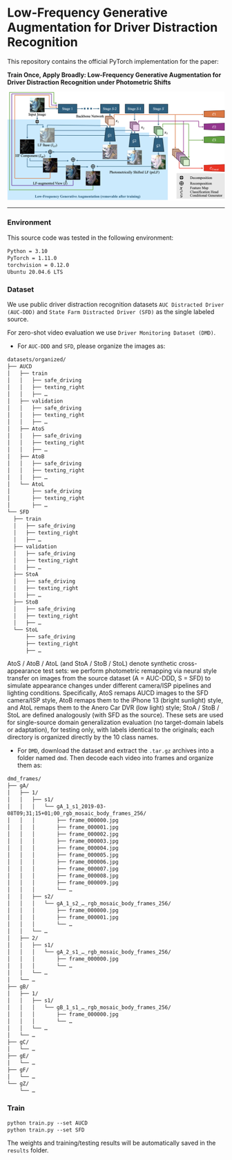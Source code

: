 
# Low-Frequency Generative Augmentation for Driver Distraction Recognition

This repository contains the official PyTorch implementation for the paper:

**Train Once, Apply Broadly: Low-Frequency Generative Augmentation for Driver Distraction Recognition under Photometric Shifts**

![Method Overview](ddr-lfga.png)

---

### Environment

This source code was tested in the following environment:

    Python = 3.10
    PyTorch = 1.11.0
    torchvision = 0.12.0
    Ubuntu 20.04.6 LTS
  
  ### Dataset

We use public driver distraction recognition datasets `AUC Distracted Driver (AUC-DDD)` and `State Farm Distracted Driver (SFD)` as the single labeled source.

For zero-shot video evaluation we use `Driver Monitoring Dataset (DMD)`.

-   For `AUC-DDD` and `SFD`, please organize the images as:
  ```
datasets/organized/
├── AUCD
│   ├── train
│   │   ├── safe_driving
│   │   ├── texting_right
│   │   ├── …
│   ├── validation
│   │   ├── safe_driving
│   │   ├── texting_right
│   │   ├── …
│   ├── AtoS
│   │   ├── safe_driving
│   │   ├── texting_right
│   │   ├── …
│   ├── AtoB
│   │   ├── safe_driving
│   │   ├── texting_right
│   │   ├── …
│   └── AtoL
│       ├── safe_driving
│       ├── texting_right
│       ├── …
└── SFD
    ├── train
    │   ├── safe_driving
    │   ├── texting_right
    │   ├── …
    ├── validation
    │   ├── safe_driving
    │   ├── texting_right
    │   ├── …
    ├── StoA
    │   ├── safe_driving
    │   ├── texting_right
    │   ├── …
    ├── StoB
    │   ├── safe_driving
    │   ├── texting_right
    │   ├── …
    └── StoL
        ├── safe_driving
        ├── texting_right
        ├── …
```

AtoS / AtoB / AtoL (and StoA / StoB / StoL) denote synthetic cross-appearance test sets: we perform photometric remapping via neural style transfer on images from the source dataset (A = AUC-DDD, S = SFD) to simulate appearance changes under different camera/ISP pipelines and lighting conditions. Specifically, AtoS remaps AUCD images to the SFD camera/ISP style, AtoB remaps them to the iPhone 13 (bright sunlight) style, and AtoL remaps them to the Anero Car DVR (low light) style; StoA / StoB / StoL are defined analogously (with SFD as the source). These sets are used for single-source domain generalization evaluation (no target-domain labels or adaptation), for testing only, with labels identical to the originals; each directory is organized directly by the 10 class names.



-   For `DMD`, download the dataset and extract the `.tar.gz` archives into a folder named `dmd`. Then decode each video into frames and organize them as:
```
dmd_frames/
├── gA/
│   ├── 1/
│   │   ├── s1/
│   │   │   └── gA_1_s1_2019-03-08T09;31;15+01;00_rgb_mosaic_body_frames_256/
│   │   │       ├── frame_000000.jpg
│   │   │       ├── frame_000001.jpg
│   │   │       ├── frame_000002.jpg
│   │   │       ├── frame_000003.jpg
│   │   │       ├── frame_000004.jpg
│   │   │       ├── frame_000005.jpg
│   │   │       ├── frame_000006.jpg
│   │   │       ├── frame_000007.jpg
│   │   │       ├── frame_000008.jpg
│   │   │       ├── frame_000009.jpg
│   │   │       └── … 
│   │   ├── s2/
│   │   │   └── gA_1_s2_…_rgb_mosaic_body_frames_256/
│   │   │       ├── frame_000000.jpg
│   │   │       ├── frame_000001.jpg
│   │   │       └── …
│   │   └── …
│   ├── 2/
│   │   ├── s1/
│   │   │   └── gA_2_s1_…_rgb_mosaic_body_frames_256/
│   │   │       ├── frame_000000.jpg
│   │   │       └── …
│   │   └── …
│   └── …
├── gB/
│   ├── 1/
│   │   ├── s1/
│   │   │   └── gB_1_s1_…_rgb_mosaic_body_frames_256/
│   │   │       ├── frame_000000.jpg
│   │   │       └── …
│   │   └── …
│   └── …
├── gC/
│   └── …
├── gE/
│   └── …
├── gF/
│   └── …
└── gZ/
    └── …
```
    


### Train

    python train.py --set AUCD
    python train.py --set SFD
   
The weights and training/testing results will be automatically saved in the `results` folder.
